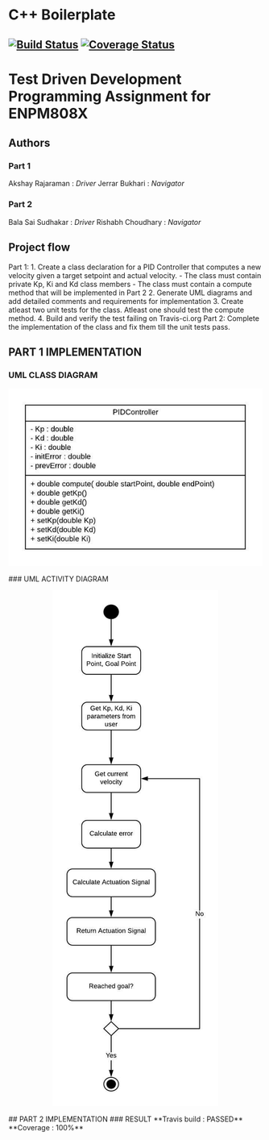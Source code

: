 # C++ Boilerplate
[![Build Status](https://travis-ci.org/AkshayRajaramanSubramanian/cpp-boilerplate.svg?branch=master)](https://travis-ci.org/AkshayRajaramanSubramanian/cpp-boilerplate)
[![Coverage Status](https://coveralls.io/repos/github/AkshayRajaramanSubramanian/cpp-boilerplate/badge.svg?branch=master)](https://coveralls.io/github/AkshayRajaramanSubramanian/cpp-boilerplate?branch=master)
---

# Test Driven Development Programming Assignment for ENPM808X

## Authors
### Part 1
   Akshay Rajaraman : *Driver*
   Jerrar Bukhari : *Navigator*
### Part 2
   Bala Sai Sudhakar : *Driver*
   Rishabh Choudhary : *Navigator*

## Project flow
Part 1: 
    1. Create a class declaration for a PID Controller that computes a new velocity given a target setpoint and actual velocity.
            -   The class must contain private Kp, Ki and Kd class members
            -   The class must contain a compute method that will be implemented in Part 2
    2. Generate UML diagrams and add detailed comments and requirements for implementation
    3. Create atleast two unit tests for the class. Atleast one should test the compute method.
    4. Build and verify the test failing on Travis-ci.org
Part 2:
    Complete the implementation of the class and fix them till the unit tests pass.

## PART 1 IMPLEMENTATION
   ### UML CLASS DIAGRAM
   <p align="center">
     <img src="https://github.com/AkshayRajaramanSubramanian/cpp-boilerplate/blob/master/UMLClassDiagram.jpeg">
   </p>
   ### UML ACTIVITY DIAGRAM
   <p align="center">
      <img src="https://github.com/AkshayRajaramanSubramanian/cpp-boilerplate/blob/master/ActivityDiagram.jpeg">
   </p>
## PART 2 IMPLEMENTATION  
### RESULT  
**Travis build : PASSED** </br>
**Coverage     : 100%** </br>  
